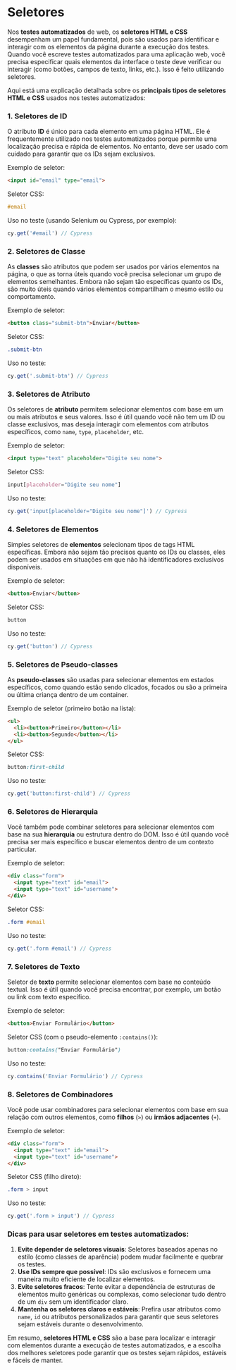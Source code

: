# Seletores

Nos **testes automatizados** de web, os **seletores HTML e CSS** desempenham um papel fundamental, pois são usados para identificar e interagir com os elementos da página durante a execução dos testes. Quando você escreve testes automatizados para uma aplicação web, você precisa especificar quais elementos da interface o teste deve verificar ou interagir (como botões, campos de texto, links, etc.). Isso é feito utilizando seletores.

Aqui está uma explicação detalhada sobre os **principais tipos de seletores HTML e CSS** usados nos testes automatizados:

### 1. **Seletores de ID**
O atributo **ID** é único para cada elemento em uma página HTML. Ele é frequentemente utilizado nos testes automatizados porque permite uma localização precisa e rápida de elementos. No entanto, deve ser usado com cuidado para garantir que os IDs sejam exclusivos.

Exemplo de seletor:
```html
<input id="email" type="email">
```
Seletor CSS:
```css
#email
```
Uso no teste (usando Selenium ou Cypress, por exemplo):
```javascript
cy.get('#email') // Cypress
```

### 2. **Seletores de Classe**
As **classes** são atributos que podem ser usados por vários elementos na página, o que as torna úteis quando você precisa selecionar um grupo de elementos semelhantes. Embora não sejam tão específicas quanto os IDs, são muito úteis quando vários elementos compartilham o mesmo estilo ou comportamento.

Exemplo de seletor:
```html
<button class="submit-btn">Enviar</button>
```
Seletor CSS:
```css
.submit-btn
```
Uso no teste:
```javascript
cy.get('.submit-btn') // Cypress
```

### 3. **Seletores de Atributo**
Os seletores de **atributo** permitem selecionar elementos com base em um ou mais atributos e seus valores. Isso é útil quando você não tem um ID ou classe exclusivos, mas deseja interagir com elementos com atributos específicos, como `name`, `type`, `placeholder`, etc.

Exemplo de seletor:
```html
<input type="text" placeholder="Digite seu nome">
```
Seletor CSS:
```css
input[placeholder="Digite seu nome"]
```
Uso no teste:
```javascript
cy.get('input[placeholder="Digite seu nome"]') // Cypress
```

### 4. **Seletores de Elementos**
Simples seletores de **elementos** selecionam tipos de tags HTML específicas. Embora não sejam tão precisos quanto os IDs ou classes, eles podem ser usados em situações em que não há identificadores exclusivos disponíveis.

Exemplo de seletor:
```html
<button>Enviar</button>
```
Seletor CSS:
```css
button
```
Uso no teste:
```javascript
cy.get('button') // Cypress
```

### 5. **Seletores de Pseudo-classes**
As **pseudo-classes** são usadas para selecionar elementos em estados específicos, como quando estão sendo clicados, focados ou são a primeira ou última criança dentro de um container.

Exemplo de seletor (primeiro botão na lista):
```html
<ul>
  <li><button>Primeiro</button></li>
  <li><button>Segundo</button></li>
</ul>
```
Seletor CSS:
```css
button:first-child
```
Uso no teste:
```javascript
cy.get('button:first-child') // Cypress
```

### 6. **Seletores de Hierarquia**
Você também pode combinar seletores para selecionar elementos com base na sua **hierarquia** ou estrutura dentro do DOM. Isso é útil quando você precisa ser mais específico e buscar elementos dentro de um contexto particular.

Exemplo de seletor:
```html
<div class="form">
  <input type="text" id="email">
  <input type="text" id="username">
</div>
```
Seletor CSS:
```css
.form #email
```
Uso no teste:
```javascript
cy.get('.form #email') // Cypress
```

### 7. **Seletores de Texto**
Seletor de **texto** permite selecionar elementos com base no conteúdo textual. Isso é útil quando você precisa encontrar, por exemplo, um botão ou link com texto específico.

Exemplo de seletor:
```html
<button>Enviar Formulário</button>
```
Seletor CSS (com o pseudo-elemento `:contains()`):
```css
button:contains("Enviar Formulário")
```
Uso no teste:
```javascript
cy.contains('Enviar Formulário') // Cypress
```

### 8. **Seletores de Combinadores**
Você pode usar combinadores para selecionar elementos com base em sua relação com outros elementos, como **filhos** (`>`) ou **irmãos adjacentes** (`+`).

Exemplo de seletor:
```html
<div class="form">
  <input type="text" id="email">
  <input type="text" id="username">
</div>
```
Seletor CSS (filho direto):
```css
.form > input
```
Uso no teste:
```javascript
cy.get('.form > input') // Cypress
```

### Dicas para usar seletores em testes automatizados:
1. **Evite depender de seletores visuais**: Seletores baseados apenas no estilo (como classes de aparência) podem mudar facilmente e quebrar os testes.
2. **Use IDs sempre que possível**: IDs são exclusivos e fornecem uma maneira muito eficiente de localizar elementos.
3. **Evite seletores fracos**: Tente evitar a dependência de estruturas de elementos muito genéricas ou complexas, como selecionar tudo dentro de um `div` sem um identificador claro.
4. **Mantenha os seletores claros e estáveis**: Prefira usar atributos como `name`, `id` ou atributos personalizados para garantir que seus seletores sejam estáveis durante o desenvolvimento.

Em resumo, **seletores HTML e CSS** são a base para localizar e interagir com elementos durante a execução de testes automatizados, e a escolha dos melhores seletores pode garantir que os testes sejam rápidos, estáveis e fáceis de manter.